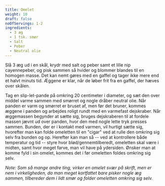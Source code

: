```yaml
---
title: Omelet
weight: 10
draft: false
noOfServings: 1-2
ingredients:
  - 3 æg
  - 1 tsk. smør
  - Salt
  - Peber
  - Neutral olie
---
```


Slå 3 æg ud i en skål, krydr med salt og peber samt et lille nip
cayennepeber, og pisk sammen så hvider og blommer blandes til en homogen
masse. Det kan nemt gøres med en gaffel og tager ikke mere end et halvt
minuts tid. Æggene er klar, når de løber frit fra en gaffel, der hæves
over skålen.

Tag en slip-let-pande på omkring 20 centimeter i diameter, og sæt den
over middel varme sammen med smørret og nogle dråber neutral olie. Når
panden er varm og smørret er bruset af, men før det bruner, kommes
æggene i panden og arbejdes roligt rundt med en varmefast dejskraber.
Når æggemassen begynder at sætte sig, bruges dejskraberen til at fordele
massen jævnt ud over panden, hvor den med nogle lette tryk presses
sammen. Bunden, der er i kontakt med varmen, vil hurtigt sætte sig,
hvorefter man kan folde omeletten til en "cigar" ved at rulle den
omkring sig selv fra bunden og op. Herefter kan man så -- ved at
kontrollere både temperatur og tid -- styre hvor blød/gennemtilberedt,
omeletten skal være i midten, samt hvor meget farve, man vil have på
ydersiden. Ønsker man at komme fyld i sin omelet, kommes det i før
omeletten foldes omkring sig selv.

*Note: Som så mange andre ting, virker en omelet svær på skrift, men er
nem i virkeligheden, da man meget kortfattet bare pisker nogle æg
sammen, tilbereder dem i lidt smør og folder omeletten omkring sig
selv.*


